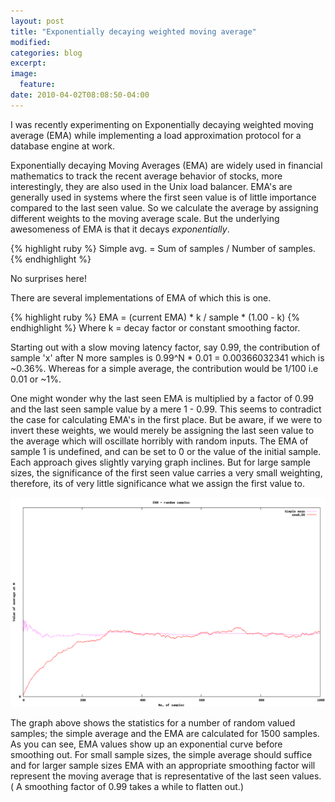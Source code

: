 ```yaml
---
layout: post
title: "Exponentially decaying weighted moving average"
modified:
categories: blog
excerpt:
image:
  feature:
date: 2010-04-02T08:08:50-04:00
---
```


I was recently experimenting on Exponentially decaying weighted moving average (EMA) while implementing a load approximation protocol for a database engine at work.

Exponentially decaying Moving Averages (EMA) are widely used in financial mathematics to track the recent average behavior of stocks, more interestingly, they are also used in the Unix load balancer. EMA's are generally used in systems where the first seen value is of little importance compared to the last seen value. So we calculate the average by assigning different weights to the moving average scale. But the underlying awesomeness of EMA is that it decays *exponentially*.


{% highlight ruby %}
Simple avg. = Sum of samples / Number of samples.
{% endhighlight %}

No surprises here!

There are several implementations of EMA of which this is one.

{% highlight ruby %}
EMA = (current EMA) * k / sample * (1.00 - k)
{% endhighlight %}
Where k = decay factor or constant smoothing factor.

Starting out with a slow moving latency factor, say 0.99, the contribution of sample 'x' after N more samples is 0.99^N * 0.01 = 0.00366032341 which is ~0.36%. Whereas for a simple average, the contribution would be 1/100 i.e 0.01 or ~1%.

One might wonder why the last seen EMA is multiplied by a factor of 0.99 and the last seen sample value by a mere 1 - 0.99. This seems to contradict the case for calculating EMA's in the first place. But be aware, if we were to invert these weights, we would merely be assigning the last seen value to the average which will oscillate horribly with random inputs. The EMA of sample 1 is undefined, and can be set to 0 or the value of the initial sample. Each approach gives slightly varying graph inclines. But for large sample sizes, the significance of the first seen value carries a very small weighting, therefore, its of very little significance what we assign the first value to.

![EMA](/assets/ema-rand.png)

The graph above shows the statistics for a number of random valued samples; the simple average and the EMA are calculated for 1500 samples. As you can see, EMA values show up an exponential curve before smoothing out. For small sample sizes, the simple average should suffice and for larger sample sizes EMA with an appropriate smoothing factor will represent the moving average that is representative of the last seen values. ( A smoothing factor of 0.99 takes a while to flatten out.)
